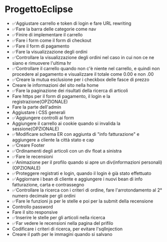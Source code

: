 # ProgettoEclipse
<ul>
  <li>✅Aggiustare carrello e token di login e fare URL rewriting</li>
  <li>✅Fare la barra delle categorie come nav</li>
  <li>✅Finire di implementare il carrello</li>
  <li>✅Fare i form come il form di checkout</li>
  <li>✅Fare il form di pagamento</li>
  <li>✅Fare la visualizzazione degli ordini</li>
  <li>✅Controllare la visualizzazione degli ordini nel caso in cui non ce ne siano e rimuovere l'ultima hr</li>
  <li>✅Controllare il carrello quando non c'è niente nel carrello, e quindi non procedere al pagamento e visualizzare il totale come 0.00 e non .00</li>
  <li>✅Creare la mutua esclusione per i checkbox delle fasce di prezzo</li>
  <li>Creare le informazioni del sito nella home</li>
  <li>✅Fare la paginazione dei risultati della ricerca di articoli</li>
  <li>Fare https per il form di pagamento, il login e la registrazione(OPZIONALE)</li>
  <li>Fare la parte dell'admin</li>
  <li>Aggiustare i CSS generali</li>
  <li>✅Aggiungere controlli ai form</li>
  <li>Aggiungere il carrello ai cookie quando si invalida la sessione(OPZIONALE)</li>
  <li>✅Modificare schema ER con aggiunta di "info fatturazione" e aggiungere a cliente la città stato e cap</li>
  <li>✅Creare Footer</li>
  <li>✅Ordinamenti degli articoli con un div float a sinistra</li>
  <li>✅Fare le recensioni</li>
  <li>✅Animazione per il profilo quando si apre un div(informazioni personali)(OPZIONALE)</li>
  <li>✅Proteggere registrati e login, quando il login è già stato effettuato</li>
  <li>✅Aggiornare i bean di cliente e aggiungere i nuovi bean di info fatturazione, carta e contrassegno</li>
  <li>✅Controllare la ricerca con i criteri di ordine, fare l'arrotondamento al 2° numero decimale per gli ordini</li>
  <li>✅Fare le funzioni js per le stelle e poi per la submit della recensione</li>
  <li>Controllo password</li>
  <li>Fare il sito responsive</li>
  <li>✅Inserire le stelle per gli articoli nella ricerca</li>
  <li>✅Far vedere le recensioni nella pagina del prifilo</li>
  <li>Codificare i criteri di ricerca, per evitare l'sqlInjection</li>
  <li>Creare il path per le immagini quando si salvano</li>
</ul>
